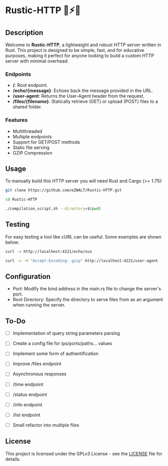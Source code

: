 # Rustic-HTTP 🦀⚡🌐

## Description

Welcome to **Rustic-HTTP**, a lightweight and robust HTTP server written in Rust. This project is designed to be simple, fast, and for educative purposes, making it perfect for anyone looking to build a custom HTTP server with minimal overhead.


### Endpoints

- **/**: Root endpoint.
- **/echo/{message}**: Echoes back the message provided in the URL.
- **/user-agent**: Returns the User-Agent header from the request.
- **/files/{filename}**: Statically retrieve (GET) or upload (POST) files to a shared folder.

### Features

- Multithreaded
- Multiple endpoints
- Support for GET/POST methods
- Static file serving
- GZIP Compression

## Usage 

To manually build this HTTP server you will need Rust and Cargo (>= 1.75): 

```sh
git clone https://github.com/eZWALT/Rustic-HTTP.git

cd Rustic-HTTP

./compilation_script.sh --directory=$(pwd)

```

## Testing 

For easy testing a tool like cURL can be useful. Some examples are shown below:

```sh
curl -v http://localhost:4221/echo/sus

curl -v -H "Accept-Encoding: gzip" http://localhost:4221/user-agent

```

## Configuration

- Port: Modify the bind address in the main.rs file to change the server's port.
- Root Directory: Specify the directory to serve files from as an argument when running the server.

## To-Do

- [ ] Implementation of query string parameters parsing
- [ ] Create a config file for ips/ports/paths... values
- [ ] Implement some form of authentification
- [ ] Improve /files endpoint 
- [ ] Asynchronous responses 
- [ ] /time endpoint
- [ ] /status endpoint
- [ ] /info endpoint
- [ ] /list endpoint
- [ ] Small refactor into multiple files




## License

This project is licensed under the GPLv3 License - see the [LICENSE](./LICENSE) file for details.

